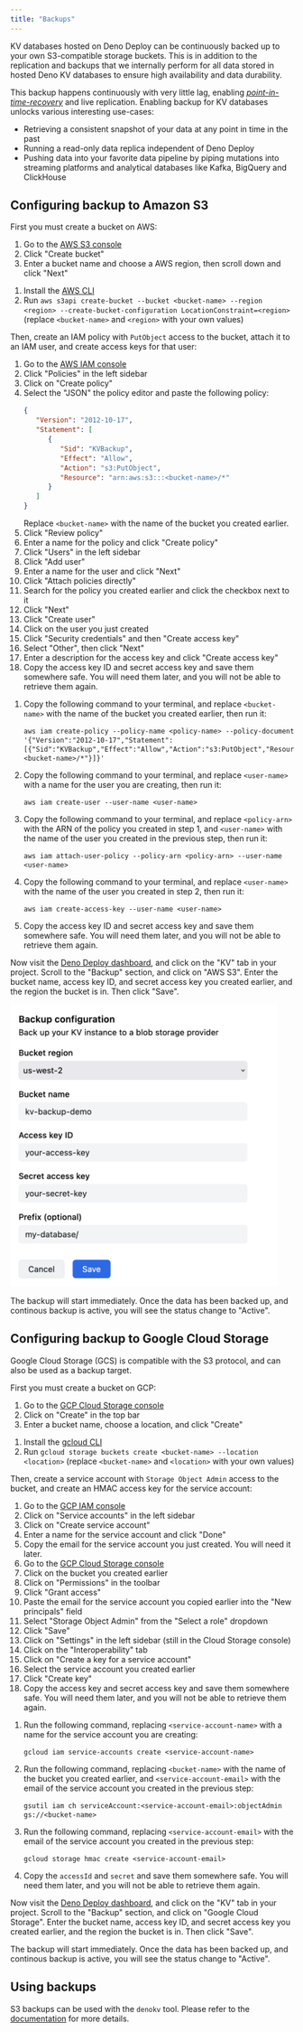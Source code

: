 ```yaml
---
title: "Backups"
---
```


<deno-admonition></deno-admonition>

KV databases hosted on Deno Deploy can be continuously backed up to your own
S3-compatible storage buckets. This is in addition to the replication and
backups that we internally perform for all data stored in hosted Deno KV
databases to ensure high availability and data durability.

This backup happens continuously with very little lag, enabling
_[point-in-time-recovery](https://en.wikipedia.org/wiki/Point-in-time_recovery)_
and live replication. Enabling backup for KV databases unlocks various
interesting use-cases:

- Retrieving a consistent snapshot of your data at any point in time in the past
- Running a read-only data replica independent of Deno Deploy
- Pushing data into your favorite data pipeline by piping mutations into
  streaming platforms and analytical databases like Kafka, BigQuery and
  ClickHouse

## Configuring backup to Amazon S3

First you must create a bucket on AWS:

<deno-tabs group-id="aws-tool">
<deno-tab value="console" label="AWS Console" default>

1. Go to the [AWS S3 console](https://s3.console.aws.amazon.com/s3/home)
2. Click "Create bucket"
3. Enter a bucket name and choose a AWS region, then scroll down and click
   "Next"

</deno-tab>
<deno-tab value="cli" label="AWS CLI">

1. Install the
   [AWS CLI](https://docs.aws.amazon.com/cli/latest/userguide/getting-started-install.html)
2. Run
   `aws s3api create-bucket --bucket <bucket-name> --region <region> --create-bucket-configuration LocationConstraint=<region>`
   (replace `<bucket-name>` and `<region>` with your own values)

</deno-tab>
</deno-tabs>

Then, create an IAM policy with `PutObject` access to the bucket, attach it to
an IAM user, and create access keys for that user:

<deno-tabs group-id="aws-tool">
<deno-tab value="console" label="AWS Console" default>

1. Go to the [AWS IAM console](https://console.aws.amazon.com/iam/home)
2. Click "Policies" in the left sidebar
3. Click on "Create policy"
4. Select the "JSON" the policy editor and paste the following policy:
   ```json
   {
      "Version": "2012-10-17",
      "Statement": [
         {
            "Sid": "KVBackup",
            "Effect": "Allow",
            "Action": "s3:PutObject",
            "Resource": "arn:aws:s3:::<bucket-name>/*"
         }
      ]
   }
   ```
   Replace `<bucket-name>` with the name of the bucket you created earlier.
5. Click "Review policy"
6. Enter a name for the policy and click "Create policy"
7. Click "Users" in the left sidebar
8. Click "Add user"
9. Enter a name for the user and click "Next"
10. Click "Attach policies directly"
11. Search for the policy you created earlier and click the checkbox next to it
12. Click "Next"
13. Click "Create user"
14. Click on the user you just created
15. Click "Security credentials" and then "Create access key"
16. Select "Other", then click "Next"
17. Enter a description for the access key and click "Create access key"
18. Copy the access key ID and secret access key and save them somewhere safe.
    You will need them later, and you will not be able to retrieve them again.

</deno-tab>
<deno-tab value="cli" label="AWS CLI">

1. Copy the following command to your terminal, and replace `<bucket-name>` with
   the name of the bucket you created earlier, then run it:
   ```
   aws iam create-policy --policy-name <policy-name> --policy-document '{"Version":"2012-10-17","Statement":[{"Sid":"KVBackup","Effect":"Allow","Action":"s3:PutObject","Resource":"arn:aws:s3:::<bucket-name>/*"}]}'
   ```
2. Copy the following command to your terminal, and replace `<user-name>` with a
   name for the user you are creating, then run it:
   ```
   aws iam create-user --user-name <user-name>
   ```
3. Copy the following command to your terminal, and replace `<policy-arn>` with
   the ARN of the policy you created in step 1, and `<user-name>` with the name
   of the user you created in the previous step, then run it:
   ```
   aws iam attach-user-policy --policy-arn <policy-arn> --user-name <user-name>
   ```
4. Copy the following command to your terminal, and replace `<user-name>` with
   the name of the user you created in step 2, then run it:
   ```
   aws iam create-access-key --user-name <user-name>
   ```
5. Copy the access key ID and secret access key and save them somewhere safe.
   You will need them later, and you will not be able to retrieve them again.

</deno-tab>
</deno-tabs>

Now visit the [Deno Deploy dashboard](https://dash.deno.com), and click on the
"KV" tab in your project. Scroll to the "Backup" section, and click on "AWS S3".
Enter the bucket name, access key ID, and secret access key you created earlier,
and the region the bucket is in. Then click "Save".

<img
  src="./images/backup-add-bucket-to-dash.png"
  alt="add backup to dashboard"
  style="height: 500px;"
/>

The backup will start immediately. Once the data has been backed up, and
continous backup is active, you will see the status change to "Active".

## Configuring backup to Google Cloud Storage

Google Cloud Storage (GCS) is compatible with the S3 protocol, and can also be
used as a backup target.

First you must create a bucket on GCP:

<deno-tabs group-id="gcp-tool">
<deno-tab value="console" label="GCP Console" default>

1. Go to the
   [GCP Cloud Storage console](https://console.cloud.google.com/storage/browser)
2. Click on "Create" in the top bar
3. Enter a bucket name, choose a location, and click "Create"

</deno-tab>
<deno-tab value="cli" label="gcloud CLI">

1. Install the [gcloud CLI](https://cloud.google.com/sdk/docs/install)
2. Run `gcloud storage buckets create <bucket-name> --location <location>`
   (replace `<bucket-name>` and `<location>` with your own values)

</deno-tab>
</deno-tabs>

Then, create a service account with `Storage Object Admin` access to the bucket,
and create an HMAC access key for the service account:

<deno-tabs group-id="gcp-tool">
<deno-tab value="console" label="GCP Console" default>

1. Go to the [GCP IAM console](https://console.cloud.google.com/iam-admin/iam)
2. Click on "Service accounts" in the left sidebar
3. Click on "Create service account"
4. Enter a name for the service account and click "Done"
5. Copy the email for the service account you just created. You will need it
   later.
6. Go to the
   [GCP Cloud Storage console](https://console.cloud.google.com/storage/browser)
7. Click on the bucket you created earlier
8. Click on "Permissions" in the toolbar
9. Click "Grant access"
10. Paste the email for the service account you copied earlier into the "New
    principals" field
11. Select "Storage Object Admin" from the "Select a role" dropdown
12. Click "Save"
13. Click on "Settings" in the left sidebar (still in the Cloud Storage console)
14. Click on the "Interoperability" tab
15. Click on "Create a key for a service account"
16. Select the service account you created earlier
17. Click "Create key"
18. Copy the access key and secret access key and save them somewhere safe. You
    will need them later, and you will not be able to retrieve them again.

</deno-tab>
<deno-tab value="cli" label="gcloud CLI">

1. Run the following command, replacing `<service-account-name>` with a name for
   the service account you are creating:
   ```
   gcloud iam service-accounts create <service-account-name>
   ```
2. Run the following command, replacing `<bucket-name>` with the name of the
   bucket you created earlier, and `<service-account-email>` with the email of
   the service account you created in the previous step:
   ```
   gsutil iam ch serviceAccount:<service-account-email>:objectAdmin gs://<bucket-name>
   ```
3. Run the following command, replacing `<service-account-email>` with the email
   of the service account you created in the previous step:
   ```
   gcloud storage hmac create <service-account-email>
   ```
4. Copy the `accessId` and `secret` and save them somewhere safe. You will need
   them later, and you will not be able to retrieve them again.

</deno-tab>
</deno-tabs>

Now visit the [Deno Deploy dashboard](https://dash.deno.com), and click on the
"KV" tab in your project. Scroll to the "Backup" section, and click on "Google
Cloud Storage". Enter the bucket name, access key ID, and secret access key you
created earlier, and the region the bucket is in. Then click "Save".

The backup will start immediately. Once the data has been backed up, and
continous backup is active, you will see the status change to "Active".

## Using backups

S3 backups can be used with the `denokv` tool. Please refer to the
[documentation](https://github.com/denoland/denokv) for more details.
